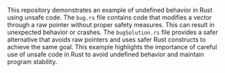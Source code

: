 This repository demonstrates an example of undefined behavior in Rust using unsafe code. The `bug.rs` file contains code that modifies a vector through a raw pointer without proper safety measures. This can result in unexpected behavior or crashes. The `bugSolution.rs` file provides a safer alternative that avoids raw pointers and uses safer Rust constructs to achieve the same goal. This example highlights the importance of careful use of unsafe code in Rust to avoid undefined behavior and maintain program stability.